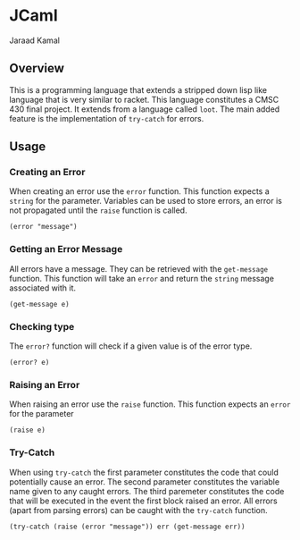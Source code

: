 # JCaml
Jaraad Kamal

## Overview
This is a programming language that extends a stripped down lisp like
language that is very similar to racket. This language constitutes
a CMSC 430 final project. It extends from a language called `loot`.
The main added feature is the implementation of `try-catch` for errors. 

## Usage 
### Creating an Error
When creating an error use the `error` function. This function expects a 
`string` for the parameter. Variables can be used to store errors, an error
is not propagated until the `raise` function is called.
```racket
(error "message")
```

### Getting an Error Message
All errors have a message. They can be retrieved with the `get-message` 
function. This function will take an `error` and return the `string` message 
associated with it.
```racket
(get-message e)
```

### Checking type
The `error?` function will check if a given value is of the error type.
```racket
(error? e)
```

### Raising an Error
When raising an error use the `raise` function. This function expects an 
`error` for the parameter
```racket
(raise e)
```
### Try-Catch
When using `try-catch` the first parameter constitutes the code that could 
potentially cause an error. The second parameter constitutes the variable
name given to any caught errors. The third paremeter constitutes the code
that will be executed in the event the first block raised an error. All
errors (apart from parsing errors) can be caught with the `try-catch` function.
```racket
(try-catch (raise (error "message")) err (get-message err))
```
